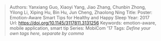 > Authors: Yanxiang Guo, Xiaoyi Yang, Jiao Zhang, Chunbin Zhong, Yilong Li, Xiping Hu, Bin Hu, Jun Cheng, Zhaolong Ning
> Title: Poster: Emotion-Aware Smart Tips for Healthy and Happy Sleep
> Year: 2017
> Url: https://doi.org/10.1145/3117811.3131256
> Keywords: emotion-aware, mobile application, smart tip
> Series: MobiCom '17
> Tags: *Define your own tags here, separate by comma*